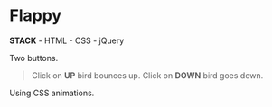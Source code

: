 # Flappy 

**STACK** 
    - HTML
    - CSS
    - jQuery

Two buttons.
> Click on **UP** bird bounces up. 
> Click on **DOWN** bird goes down.

Using CSS animations.

